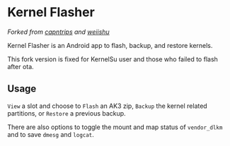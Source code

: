 # Kernel Flasher

_Forked from [capntrips](https://github.com/capntrips/) and [weiishu](https://github.com/tiann)_

Kernel Flasher is an Android app to flash, backup, and restore kernels.

This fork version is fixed for KernelSu user and those who failed to flash after ota.

## Usage

`View` a slot and choose to `Flash` an AK3 zip, `Backup` the kernel related partitions, or `Restore`
a previous backup.

There are also options to toggle the mount and map status of `vendor_dlkm` and to save `dmesg`
and `logcat`.
